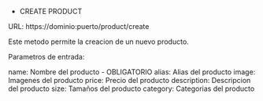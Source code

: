 

- CREATE PRODUCT

URL: https://dominio:puerto/product/create

Este metodo permite la creacion de un nuevo producto.

Parametros de entrada:

name: Nombre del producto - OBLIGATORIO
alias: Alias del producto
image: Imagenes del producto 
price: Precio del producto
description: Descripcion del producto
size: Tamaños del producto
category: Categorias del producto


